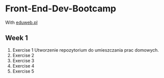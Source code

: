 # Front-End-Dev-Bootcamp
With [eduweb.pl](http://eduweb.pl/)

## Week 1

1. Exercise 1  Utworzenie repozytorium do umieszczania prac domowych.
2. Exercise 2
3. Exercise 3
4. Exercise 4
5. Exercise 5
